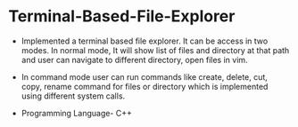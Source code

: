 # Terminal-Based-File-Explorer

- Implemented a terminal based file explorer. It can be access in two modes. In normal mode, It will show list of files and directory at that path and user can navigate to different directory, open files in vim.

- In command mode user can run commands like create, delete, cut, copy, rename command for files or directory which is implemented using different system calls.

- Programming Language- C++